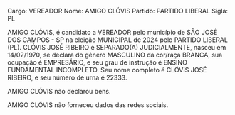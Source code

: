 Cargo: VEREADOR
Nome: AMIGO CLÓVIS
Partido: PARTIDO LIBERAL
Sigla: PL

AMIGO CLÓVIS, é candidato a VEREADOR pelo município de SÃO JOSÉ DOS CAMPOS - SP na eleição MUNICIPAL de 2024 pelo PARTIDO LIBERAL (PL).
CLÓVIS JOSÉ RIBEIRO é SEPARADO(A) JUDICIALMENTE, nasceu em 14/02/1970, se declara do gênero MASCULINO da cor/raça BRANCA, sua ocupação é EMPRESÁRIO, e seu grau de instrução é ENSINO FUNDAMENTAL INCOMPLETO.
Seu nome completo é CLÓVIS JOSÉ RIBEIRO, e seu número de urna é 22333.

AMIGO CLÓVIS não declarou bens.


AMIGO CLÓVIS não forneceu dados das redes sociais.